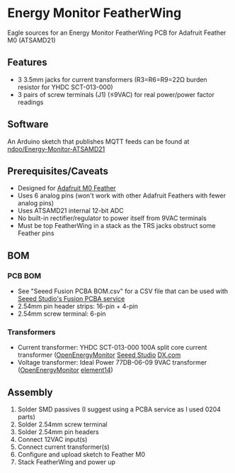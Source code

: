 # Energy Monitor FeatherWing

Eagle sources for an Energy Monitor FeatherWing PCB for Adafruit Feather M0 (ATSAMD21)

## Features

* 3 3.5mm jacks for current transformers (R3=R6=R9=22Ω burden resistor for YHDC SCT-013-000)
* 3 pairs of screw terminals (J1) (≤9VAC) for real power/power factor readings

## Software

An Arduino sketch that publishes MQTT feeds can be found at [ndoo/Energy-Monitor-ATSAMD21](https://github.com/ndoo/Energy-Monitor-ATSAMD21)

## Prerequisites/Caveats

* Designed for [Adafruit M0 Feather](https://www.adafruit.com/product/3010)
* Uses 6 analog pins (won't work with other Adafruit Feathers with fewer analog pins)
* Uses ATSAMD21 internal 12-bit ADC
* No built-in rectifier/regulator to power itself from 9VAC terminals
* Must be top FeatherWing in a stack as the TRS jacks obstruct some Feather pins

## BOM

### PCB BOM

* See "Seeed Fusion PCBA BOM.csv" for a CSV file that can be used with [Seeed Studio's Fusion PCBA service](https://www.seeedstudio.com/fusion_pcb.html)
* 2.54mm pin header strips: 16-pin + 4-pin
* 2.54mm screw terminal: 6-pin

### Transformers

* Current transformer:  YHDC SCT-013-000 100A split core current transformer ([OpenEnergyMonitor](http://shop.openenergymonitor.com/100a-max-clip-on-current-sensor-ct/) [Seeed Studio](https://www.seeedstudio.com/Noninvasive-AC-Current-Sensor-100A-max-p-547.html) [DX.com](http://www.dx.com/p/sct013-0-100a-non-invasive-ac-current-sensor-split-core-current-transformer-blue-359292)
* Voltage transformer:  Ideal Power 77DB-06-09 9VAC transformer ([OpenEnergyMonitor](https://shop.openenergymonitor.com/ac-ac-power-supply-adapter-ac-voltage-sensor-uk-plug/) [element14](http://sg.element14.com/ideal-power/77db-06-09/power-supply-ac-ac-10w-9v-0-67a/dp/2368014))

## Assembly

1. Solder SMD passives (I suggest using a PCBA service as I used 0204 parts)
2. Solder 2.54mm screw terminal
3. Solder 2.54mm pin headers
4. Connect 12VAC input(s)
5. Connect current transformer(s)
6. Configure and upload sketch to Feather M0
7. Stack FeatherWing and power up
